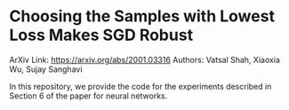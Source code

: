 # Choosing the Samples with Lowest Loss Makes SGD Robust
ArXiv Link: https://arxiv.org/abs/2001.03316
Authors: Vatsal Shah, Xiaoxia Wu, Sujay Sanghavi

In this repository, we provide the code for the experiments described in Section 6 of the paper for neural networks.

